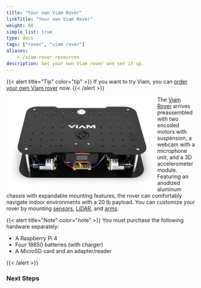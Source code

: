 ```yaml
---
title: "Your own Viam Rover"
linkTitle: "Your own Viam Rover"
weight: 80
simple_list: true
type: docs
tags: ["rover", "viam rover"]
aliases:
    - /viam-rover-resources
description: Get your own Viam rover and set it up.
---
```


{{< alert title="Tip" color="tip" >}}
If you want to try Viam, you can [order your own Viam rover](https://www.viam.com/resources/rover) now.
{{< /alert >}}

<div class="row" style="width:100%">
    <div class="col">
        <a href="https://www.viam.com/resources/rover" target="_blank"><img src="img/viam-rover/rover-front.jpg" style="max-width:400px; min-width:300px; float: left" alt="The front of the assembled Viam Rover" /></a>
    </div>
    <div class="col" style= "min-width:300px;">
        <p> The <a href="https://www.viam.com/resources/rover" target="_blank">Viam Rover</a> arrives preassembled with two encoded motors with suspension, a webcam with a microphone unit, and a 3D accelerometer module.
        Featuring an anodized aluminum chassis with expandable mounting features, the rover can comfortably navigate indoor environments with a 20 lb payload.
        You can customize your rover by mounting <a href="/components/sensor/">sensors</a>, <a href="/components/camera/">LiDAR</a>, and <a href="/components/arm/">arms</a>. </p>
    </div>
</div>

{{< alert title="Note" color="note" >}}
You must purchase the following hardware separately:

- A Raspberry Pi 4
- Four 18650 batteries (with charger)
- A MicroSD card and an adapter/reader

{{< /alert >}}

### Next Steps
